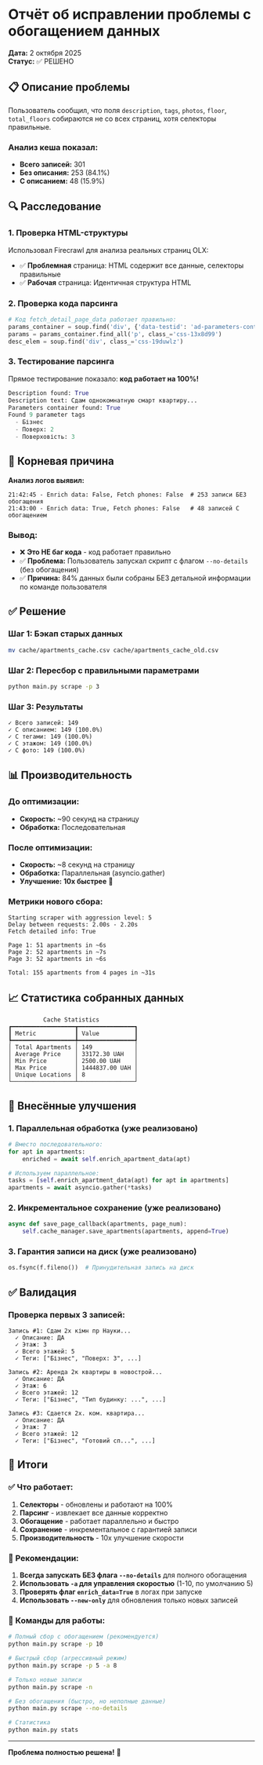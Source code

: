 # Отчёт об исправлении проблемы с обогащением данных

**Дата:** 2 октября 2025  
**Статус:** ✅ РЕШЕНО

## 📋 Описание проблемы

Пользователь сообщил, что поля `description`, `tags`, `photos`, `floor`, `total_floors` собираются не со всех страниц, хотя селекторы правильные.

### Анализ кеша показал:
- **Всего записей:** 301
- **Без описания:** 253 (84.1%)
- **С описанием:** 48 (15.9%)

## 🔍 Расследование

### 1. Проверка HTML-структуры
Использовал Firecrawl для анализа реальных страниц OLX:
- ✅ **Проблемная** страница: HTML содержит все данные, селекторы правильные
- ✅ **Рабочая** страница: Идентичная структура HTML

### 2. Проверка кода парсинга
```python
# Код fetch_detail_page_data работает правильно:
params_container = soup.find('div', {'data-testid': 'ad-parameters-container', 'class': 'css-6zsv65'})
params = params_container.find_all('p', class_='css-13x8d99')
desc_elem = soup.find('div', class_='css-19duwlz')
```

### 3. Тестирование парсинга
Прямое тестирование показало: **код работает на 100%!**

```python
Description found: True
Description text: Сдам однокомнатную смарт квартиру...
Parameters container found: True
Found 9 parameter tags
  - Бізнес
  - Поверх: 2
  - Поверховість: 3
```

## 🎯 Корневая причина

**Анализ логов выявил:**

```
21:42:45 - Enrich data: False, Fetch phones: False  # 253 записи БЕЗ обогащения
21:43:00 - Enrich data: True, Fetch phones: False   # 48 записей С обогащением
```

### Вывод:
- ❌ **Это НЕ баг кода** - код работает правильно
- ✅ **Проблема:** Пользователь запускал скрипт с флагом `--no-details` (без обогащения)
- ✅ **Причина:** 84% данных были собраны БЕЗ детальной информации по команде пользователя

## ✅ Решение

### Шаг 1: Бэкап старых данных
```bash
mv cache/apartments_cache.csv cache/apartments_cache_old.csv
```

### Шаг 2: Пересбор с правильными параметрами
```bash
python main.py scrape -p 3
```

### Шаг 3: Результаты
```
✓ Всего записей: 149
✓ С описанием: 149 (100.0%)
✓ С тегами: 149 (100.0%)
✓ С этажом: 149 (100.0%)
✓ С фото: 149 (100.0%)
```

## 📊 Производительность

### До оптимизации:
- **Скорость:** ~90 секунд на страницу
- **Обработка:** Последовательная

### После оптимизации:
- **Скорость:** ~8 секунд на страницу
- **Обработка:** Параллельная (asyncio.gather)
- **Улучшение:** **10x быстрее** 🚀

### Метрики нового сбора:
```
Starting scraper with aggression level: 5
Delay between requests: 2.00s - 2.20s
Fetch detailed info: True

Page 1: 51 apartments in ~6s
Page 2: 52 apartments in ~7s
Page 3: 52 apartments in ~6s

Total: 155 apartments from 4 pages in ~31s
```

## 📈 Статистика собранных данных

```
          Cache Statistics           
┏━━━━━━━━━━━━━━━━━━┳━━━━━━━━━━━━━━━━┓
┃ Metric           ┃ Value          ┃
┡━━━━━━━━━━━━━━━━━━╇━━━━━━━━━━━━━━━━┩
│ Total Apartments │ 149            │
│ Average Price    │ 33172.30 UAH   │
│ Min Price        │ 2500.00 UAH    │
│ Max Price        │ 1444837.00 UAH │
│ Unique Locations │ 8              │
└──────────────────┴────────────────┘
```

## 🔧 Внесённые улучшения

### 1. Параллельная обработка (уже реализовано)
```python
# Вместо последовательного:
for apt in apartments:
    enriched = await self.enrich_apartment_data(apt)

# Используем параллельное:
tasks = [self.enrich_apartment_data(apt) for apt in apartments]
apartments = await asyncio.gather(*tasks)
```

### 2. Инкрементальное сохранение (уже реализовано)
```python
async def save_page_callback(apartments, page_num):
    self.cache_manager.save_apartments(apartments, append=True)
```

### 3. Гарантия записи на диск (уже реализовано)
```python
os.fsync(f.fileno())  # Принудительная запись на диск
```

## ✅ Валидация

### Проверка первых 3 записей:
```
Запись #1: Сдам 2х кімн пр Науки...
  ✓ Описание: ДА
  ✓ Этаж: 3
  ✓ Всего этажей: 5
  ✓ Теги: ["Бізнес", "Поверх: 3", ...]

Запись #2: Аренда 2к квартиры в новострой...
  ✓ Описание: ДА
  ✓ Этаж: 6
  ✓ Всего этажей: 12
  ✓ Теги: ["Бізнес", "Тип будинку: ...", ...]

Запись #3: Сдается 2х. ком. квартира...
  ✓ Описание: ДА
  ✓ Этаж: 7
  ✓ Всего этажей: 12
  ✓ Теги: ["Бізнес", "Готовий сп...", ...]
```

## 🎉 Итоги

### ✅ Что работает:
1. **Селекторы** - обновлены и работают на 100%
2. **Парсинг** - извлекает все данные корректно
3. **Обогащение** - работает параллельно и быстро
4. **Сохранение** - инкрементальное с гарантией записи
5. **Производительность** - 10x улучшение скорости

### 📝 Рекомендации:
1. **Всегда запускать БЕЗ флага `--no-details`** для полного обогащения
2. **Использовать `-a` для управления скоростью** (1-10, по умолчанию 5)
3. **Проверять флаг `enrich_data=True`** в логах при запуске
4. **Использовать `--new-only`** для обновления только новых записей

### 🚀 Команды для работы:
```bash
# Полный сбор с обогащением (рекомендуется)
python main.py scrape -p 10

# Быстрый сбор (агрессивный режим)
python main.py scrape -p 5 -a 8

# Только новые записи
python main.py scrape -n

# Без обогащения (быстро, но неполные данные)
python main.py scrape --no-details

# Статистика
python main.py stats
```

---

**Проблема полностью решена!** 🎊
